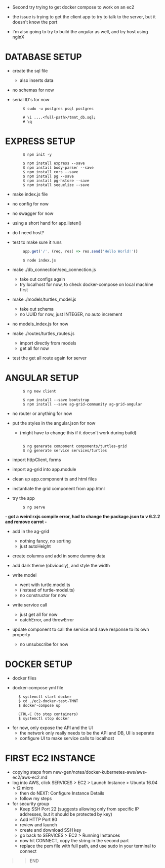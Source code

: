 
- Second try trying to get docker compose to work on an ec2
- the issue is trying to get the client app to try to talk to the server, but it doesn't know the port

- I'm also going to try to build the angular as well, and try host using nginX

# DATABASE SETUP

- create the sql file
  - also inserts data

- no schemas for now
- serial ID's for now

```
        $ sudo -u postgres psql postgres

        # \i ....<full-path>/tmnt_db.sql;
        # \q
```



# EXPRESS SETUP

```
        $ npm init -y

        $ npm install express --save
        $ npm install body-parser --save
        $ npm install cors --save
        $ npm install pg --save
        $ npm install pg-hstore --save
        $ npm install sequelize --save

```


- make index.js file

- no config for now
- no swagger for now
- using a short hand for app.listen()
- do I need host?

- test to make sure it runs
```js
        app.get('/', (req, res) => res.send('Hello World!'))
```
```
        $ node index.js
```

- make ./db_connection/seq_connection.js
  - take out configs again
  - try localhost for now, to check docker-compose on local machine first

- make ./models/turtles_model.js
  - take out schema
  - no UUID for now, just INTEGER, no auto increment

- no models_index.js for now

- make ./routes/turtles_routes.js
  - import directly from models
  - get all for now

- test the get all route again for server



# ANGULAR SETUP

```
        $ ng new client

        $ npm install --save bootstrap
        $ npm install --save ag-grid-community ag-grid-angular

```

  - no router or anything for now

  - put the styles in the angular.json for now
    - (might have to change this if it doesn't work during build)

```

        $ ng generate component components/turtles-grid
        $ ng generate service services/turtles

```

  - import httpClient, forms
  - import ag-grid into app.module

  - clean up app.component ts and html files
  - instantiate the grid component from app.html

  - try the app

```
        $ ng serve
```

**- got a weird rxjs compile error, had to change the package.json to v 6.2.2 and remove carrot -**

  - add in the ag-grid
    - nothing fancy, no sorting
    - just autoHeight

  - create columns and add in some dummy data
  - add dark theme (obviously), and style the width

  - write model
    - went with turtle.model.ts
    - (instead of turtle-model.ts)
    - no constructor for now

  - write service call
    - just get all for now
    - catchError, and throwError

  - update component to call the service and save response to its own property
    - no unsubscribe for now


# DOCKER SETUP

- docker files

- docker-compose yml file

```
      $ systemctl start docker
      $ cd ./ec2-docker-test-TMNT
      $ docker-compose up

      CTRL-C (to stop containers)
      $ systemctl stop docker
```

- for now, only expose the API and the UI
  - the network only really needs to be the API and DB, UI is seperate
  - configure UI to make service calls to localhost


# FIRST EC2 INSTANCE

- copying steps from new-gen/notes/docker-kubernetes-aws/aws-ec2/aws-ec2.md
- log into AWS, click SERVICES > EC2 > Launch Instance > Ubuntu 16.04 > t2 micro
  - then do NEXT: Configure Instance Details
  - follow my steps
- for security group
  - Keep SSH Port 22 (suggests allowing only from specific IP addresses, but it should be protected by key)
  - Add HTTP Port 80
  - review and launch
  - create and download SSH key
  - go back to SERVICES > EC2 > Running Instances
  - now hit CONNECT, copy the string in the second part
  - replace the pem file with full path, and use sudo in your terminal to connect


>> END
